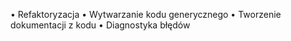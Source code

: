 • Refaktoryzacja
• Wytwarzanie kodu generycznego
• Tworzenie dokumentacji z kodu
• Diagnostyka błędów